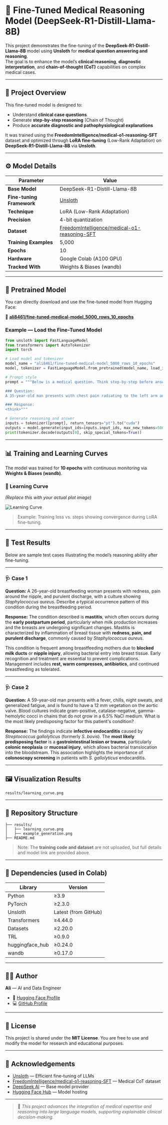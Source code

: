 # 🧬 Fine-Tuned Medical Reasoning Model (DeepSeek-R1-Distill-Llama-8B)

This project demonstrates the fine-tuning of the **DeepSeek-R1-Distill-Llama-8B** model using **Unsloth** for **medical question answering and reasoning**.  
The goal is to enhance the model’s **clinical reasoning**, **diagnostic interpretation**, and **chain-of-thought (CoT)** capabilities on complex medical cases.

---

## 🧠 Project Overview

This fine-tuned model is designed to:
- Understand **clinical case questions**
- Generate **step-by-step reasoning** (Chain of Thought)
- Produce **accurate diagnostic and pathophysiological explanations**

It was trained using the **FreedomIntelligence/medical-o1-reasoning-SFT** dataset and optimized through **LoRA fine-tuning** (Low-Rank Adaptation) on **DeepSeek-R1-Distill-Llama-8B** via **Unsloth**.

---

## ⚙️ Model Details

| Parameter | Value |
|------------|--------|
| **Base Model** | DeepSeek-R1-Distill-Llama-8B |
| **Fine-tuning Framework** | [Unsloth](https://github.com/unslothai/unsloth) |
| **Technique** | LoRA (Low-Rank Adaptation) |
| **Precision** | 4-bit quantization |
| **Dataset** | [FreedomIntelligence/medical-o1-reasoning-SFT](https://huggingface.co/datasets/FreedomIntelligence/medical-o1-reasoning-SFT) |
| **Training Examples** | 5,000 |
| **Epochs** | 10 |
| **Hardware** | Google Colab (A100 GPU) |
| **Tracked With** | Weights & Biases (wandb) |

---

## 🤗 Pretrained Model

You can directly download and use the fine-tuned model from Hugging Face:

🔗 **[ali8461/fine-tuned-medical-model_5000_rows_10_epochs](https://huggingface.co/ali8461/fine-tuned-medical-model_5000_rows_10_epochs)**

### Example — Load the Fine-Tuned Model

```python
from unsloth import FastLanguageModel
from transformers import AutoTokenizer
import torch

# Load model and tokenizer
model_name = "ali8461/fine-tuned-medical-model_5000_rows_10_epochs"
model, tokenizer = FastLanguageModel.from_pretrained(model_name, load_in_4bit=True)

# Prompt style
prompt = """Below is a medical question. Think step-by-step before answering.

### Question:
A 35-year-old man presents with chest pain radiating to the left arm and elevated troponin levels. What is the most likely diagnosis?

### Response:
<think>"""

# Generate reasoning and answer
inputs = tokenizer([prompt], return_tensors="pt").to("cuda")
outputs = model.generate(input_ids=inputs.input_ids, max_new_tokens=500)
print(tokenizer.decode(outputs[0], skip_special_tokens=True))
````

---

## 📊 Training and Learning Curves

The model was trained for **10 epochs** with continuous monitoring via **Weights & Biases (wandb)**.

### 🧩 Learning Curve

*(Replace this with your actual plot image)*

![Learning Curve](results/learning_curve.png)

> Example: Training loss vs. steps showing convergence during LoRA fine-tuning.

---

## 🧪 Test Results

Below are sample test cases illustrating the model’s reasoning ability after fine-tuning.

---

### 🩺 **Case 1**

**Question:**
A 26-year-old breastfeeding woman presents with redness, pain around the nipple, and purulent discharge, with a culture showing *Staphylococcus aureus*. Describe a typical occurrence pattern of this condition during the breastfeeding period.

**Response:**
The condition described is **mastitis**, which often occurs during the **early postpartum period**, particularly when milk production increases and the breasts are undergoing significant changes.
Mastitis is characterized by inflammation of breast tissue with **redness, pain, and purulent discharge**, commonly caused by *Staphylococcus aureus*.

This condition is frequent among breastfeeding mothers due to **blocked milk ducts** or **nipple injury**, allowing bacterial entry into breast tissue. Early recognition and treatment are essential to prevent complications.
Management includes **rest, warm compresses, antibiotics**, and continued breastfeeding as tolerated.

---

### 🩺 **Case 2**

**Question:**
A 59-year-old man presents with a fever, chills, night sweats, and generalized fatigue, and is found to have a 12 mm vegetation on the aortic valve. Blood cultures indicate gram-positive, catalase-negative, gamma-hemolytic cocci in chains that do not grow in a 6.5% NaCl medium.
What is the most likely predisposing factor for this patient's condition?

**Response:**
The findings indicate **infective endocarditis** caused by *Streptococcus gallolyticus* (formerly *S. bovis*).
The **most likely predisposing factor** is a **gastrointestinal lesion or trauma**, particularly **colonic neoplasia** or **mucosal injury**, which allows bacterial translocation into the bloodstream.
This association highlights the importance of **colonoscopy screening** in patients with *S. gallolyticus* endocarditis.

---

## 🖼️ Visualization Results


`results/learning_curve.png`

---

## 📁 Repository Structure

```
├── results/
│   ├── learning_curve.png
│   ├── example_generation.png
├── README.md
```

> Note: The **training code and dataset** are not uploaded, but full details and model link are provided above.

---

## 🧰 Dependencies (used in Colab)

| Library         | Version              |
| --------------- | -------------------- |
| Python          | ≥3.9                 |
| PyTorch         | ≥2.3.0               |
| Unsloth         | Latest (from GitHub) |
| Transformers    | ≥4.44.0              |
| Datasets        | ≥2.20.0              |
| TRL             | ≥0.9.0               |
| huggingface_hub | ≥0.24.0              |
| wandb           | ≥0.17.0              |

---

## 👨‍⚕️ Author

**Ali** — AI and Data Engineer

* 🤗 [Hugging Face Profile](https://huggingface.co/ali8461)
* 💻 [GitHub Profile](https://github.com/ali8461)

---

## 🧾 License

This project is shared under the **MIT License**.
You are free to use and modify the model for research and educational purposes.

---

## 🌟 Acknowledgements

* [Unsloth](https://github.com/unslothai/unsloth) — Efficient fine-tuning of LLMs
* [FreedomIntelligence/medical-o1-reasoning-SFT](https://huggingface.co/datasets/FreedomIntelligence/medical-o1-reasoning-SFT) — Medical CoT dataset
* [DeepSeek AI](https://huggingface.co/deepseek-ai) — Base model provider
* [Hugging Face Hub](https://huggingface.co/) — Model hosting

---

> 🧠 *This project advances the integration of medical expertise and reasoning into large language models, supporting explainable clinical decision-making.*
